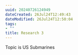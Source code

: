 ```yaml
---
uuid: 20240726124949
dateCreated: 26Jul24T12:49:43
dateModified: 26Jul24T12:50:04
tags: 
- ""
title: Research 3
---
```


Topic is US Submarines